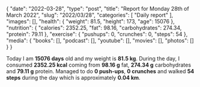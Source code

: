 {
    "date": "2022-03-28",
    "type": "post",
    "title": "Report for Monday 28th of March 2022",
    "slug": "2022\/03\/28",
    "categories": [
        "Daily report"
    ],
    "images": [],
    "health": {
        "weight": 81.5,
        "height": 173,
        "age": 15076
    },
    "nutrition": {
        "calories": 2352.25,
        "fat": 98.16,
        "carbohydrates": 274.34,
        "protein": 79.11
    },
    "exercise": {
        "pushups": 0,
        "crunches": 0,
        "steps": 54
    },
    "media": {
        "books": [],
        "podcast": [],
        "youtube": [],
        "movies": [],
        "photos": []
    }
}

Today I am <strong>15076 days</strong> old and my weight is <strong>81.5 kg</strong>. During the day, I consumed <strong>2352.25 kcal</strong> coming from <strong>98.16 g</strong> fat, <strong>274.34 g</strong> carbohydrates and <strong>79.11 g</strong> protein. Managed to do <strong>0 push-ups</strong>, <strong>0 crunches</strong> and walked <strong>54 steps</strong> during the day which is approximately <strong>0.04 km</strong>.